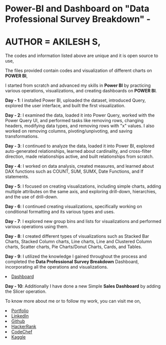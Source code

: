 # Power-BI and Dashboard on "Data Professional Survey Breakdown" -

# AUTHOR = AKILESH S,

The codes and information listed above are unique and it is open source to use,

The files provided contain codes and visualization of different charts on **POWER BI**,

I started from scratch and advanced my skills in **Power BI** by practicing various operations, visualizations, and creating dashboards on **POWER BI**.

**Day - 1**: I installed Power BI, uploaded the dataset, introduced Query, explored the user interface, and built the first visualization.

**Day - 2**: I examined the data, loaded it into Power Query, worked with the Power Query UI, and performed tasks like removing rows, changing headers, modifying data types, and removing rows with "x" values. I also worked on removing columns, pivoting/unpivoting, and saving transformations.

**Day - 3**: I continued to analyze the data, loaded it into Power BI, explored auto-generated relationships, learned about cardinality, and cross-filter direction, made relationships active, and built relationships from scratch.

**Day - 4**: I worked on data analysis, created measures, and learned about DAX functions such as COUNT, SUM, SUMX, Date Functions, and If statements.

**Day - 5**: I focused on creating visualizations, including simple charts, adding multiple attributes on the same axis, and exploring drill-down, hierarchies, and the use of drill-down.

**Day - 6**: I continued creating visualizations, specifically working on conditional formatting and its various types and uses.

**Day - 7**: I explored new group bins and lists for visualizations and performed various operations using them.

**Day - 8**:  I created different types of visualizations such as Stacked Bar Charts, Stacked Column charts, Line charts, Line and Clustered Column charts, Scatter charts, Pie Charts/Donut Charts, Cards, and Tables.

**Day - 9**:  I utilized the knowledge I gained throughout the process and completed the **Data Professional Survey Breakdown** Dashboard, incorporating all the operations and visualizations.
<li><a href="https://app.powerbi.com/groups/me/reports/f1fd1bb0-3546-429d-8264-e4e9c0d6466d?ctid=9a8b1856-f41d-4ec2-aa65-cb2c5d8f5f0e&pbi_source=linkShare">Dashboard</a> 

**Day - 10**: Additionally I have done a new Simple **Sales Dashboard** by adding the Slicer operation.

To know more about me or to follow my work, you can visit me on,

<li><a href="https://akileshsaravanan.github.io/">Portfolio</a> 
<li><a href="http://www.linkedin.com/in/Akilesh--S">LinkedIn</a> 
<li><a href="https://github.com/AkileshSaravanan">Github</a> 
<li><a href="https://www.hackerrank.com/Akilesh_RMS">HackerRank</a> 
<li><a href="https://www.codechef.com/users/akilesh_lays">CodeChef</a> 
<li><a href="https://www.kaggle.com/akilesh23">Kaggle</a> 
